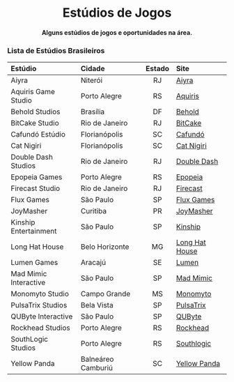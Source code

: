 <!--- HTML tags just to align items --->
<h1 align="center">
    Estúdios de Jogos
</h1>
<h4 align="center">
    Alguns estúdios de jogos e oportunidades na área.
<h4>

<!-- A B C D E F G H I J K L M N O P Q R S T U V W X Y Z -->

### Lista de Estúdios Brasileiros

|        Estúdio        |         Cidade       | Estado |                   Site                   |
|:----------------------|:---------------------|:------:|:-----------------------------------------|
| Aiyra                 | Niterói              |   RJ   | [Aiyra](www.aiyra.com)                   |
| Aquiris Game Studio   | Porto Alegre         |   RS   | [Aquiris](www.aquiris.com.br)            |
| Behold Studios        | Brasília             |   DF   | [Behold](www.beholdstudios.com.br)       |
| BitCake Studio        | Rio de Janeiro       |   RJ   | [BitCake](www.bitcake.studio)            |
| Cafundó Estúdio       | Florianópolis        |   SC   | [Cafundó](www.cafundo.tv)                |
| Cat Nigiri            | Florianópolis        |   SC   | [Cat Nigiri](www.catnigiri.com)          |
| Double Dash Studios   | Rio de Janeiro       |   RJ   | [Double Dash](www.doubledashstudios.com) |
| Epopeia Games         | Porto Alegre         |   RS   | [Epopeia](www.epopeiagames.com)          |
| Firecast Studio       | Rio de Janeiro       |   RJ   | [Firecast](firecaststudio.com)           |
| Flux Games            | São Paulo            |   SP   | [Flux Games](www.flux.games)             |
| JoyMasher             | Curitiba             |   PR   | [JoyMasher](joymasher.com)               |
| Kinship Entertainment | São Paulo            |   SP   | [Kinship](kinship.dev)                   |
| Long Hat House        | Belo Horizonte       |   MG   | [Long Hat House](longhathouse.com)       |
| Lumen Games           | Aracajú              |   SE   | [Lumen](lumen.games)                     |
| Mad Mimic Interactive | São Paulo            |   SP   | [Mad Mimic](www.madmimic.com)            |
| Monomyto Studio       | Campo Grande         |   MS   | [Monomyto](www.monomyto.com)             |
| PulsaTrix Studios     | Bela Vista           |   SP   | [PulsaTrix](www.pulsatrixstudios.com)    |
| QUByte Interactive    | São Paulo            |   SP   | [QUByte](www.qubyteinteractive.com)      |
| Rockhead Studios      | Porto Alegre         |   RS   | [Rockhead](rockheadgames.com)            |
| SouthLogic Studios    | Porto Alegre         |   RS   | [Southlogic](southlogic.com)             |
| Yellow Panda          | Balneáreo Camburiú   |   SC   | [Yellow Panda](www.yellowpanda.games)    |

